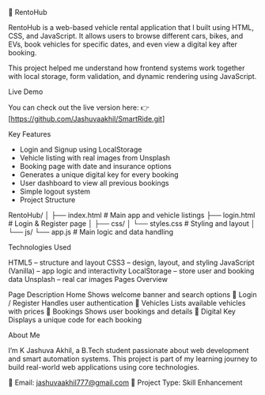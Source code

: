 🚗 RentoHub

RentoHub is a web-based vehicle rental application that I built using HTML, CSS, and JavaScript.
It allows users to browse different cars, bikes, and EVs, book vehicles for specific dates, and even view a digital key after booking.

This project helped me understand how frontend systems work together with local storage, form validation, and dynamic rendering using JavaScript.

Live Demo

You can check out the live version here:
👉 [https://github.com/Jashuvaakhil/SmartRide.git]

Key Features

- Login and Signup using LocalStorage
- Vehicle listing with real images from Unsplash
- Booking page with date and insurance options
- Generates a unique digital key for every booking
- User dashboard to view all previous bookings
- Simple logout system
- Project Structure

RentoHub/
│
├── index.html        # Main app and vehicle listings
├── login.html        # Login & Register page
│
├── css/
│   └── styles.css    # Styling and layout
│
└── js/
    └── app.js        # Main logic and data handling
    
Technologies Used

HTML5 – structure and layout
CSS3 – design, layout, and styling
JavaScript (Vanilla) – app logic and interactivity
LocalStorage – store user and booking data
Unsplash – real car images
Pages Overview

Page	Description
  Home	Shows welcome banner and search options
🔐 Login / Register	Handles user authentication
🚗 Vehicles	Lists available vehicles with prices
📅 Bookings	Shows user bookings and details
🔑 Digital Key	Displays a unique code for each booking


About Me

I’m K Jashuva Akhil, a B.Tech student passionate about web development and smart automation systems.
This project is part of my learning journey to build real-world web applications using core technologies.

📧 Email: jashuvaakhil777@gmail.com
💼 Project Type: Skill Enhancement
